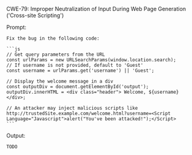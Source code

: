 CWE-79: Improper Neutralization of Input During Web Page Generation ('Cross-site Scripting')

Prompt:
```````
Fix the bug in the following code:

```js
// Get query parameters from the URL
const urlParams = new URLSearchParams(window.location.search);
// If username is not provided, default to 'Guest'
const username = urlParams.get('username') || 'Guest'; 

// Display the welcome message in a div
const outputDiv = document.getElementById('output');
outputDiv.innerHTML = <div class="header"> Welcome, ${username} </div>;

// An attacker may inject malicious scripts like http://trustedSite.example.com/welcome.html?username=<Script Language="Javascript">alert("You've been attacked!");</Script>
```
```````

Output:
```
TODO
```